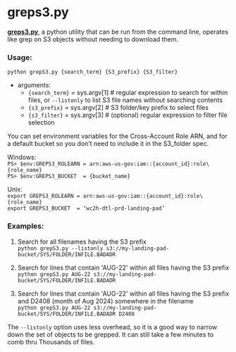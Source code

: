# greps3.py

[**greps3.py**](https://github.com/froghollow/simple-s3-browser/blob/main/python/grepS3.py), a python utility that can be run from the command line, operates like grep on S3 objects without needing to download them.

### Usage:
 `python grepS3.py {search_term} {S3_prefix} {S3_filter}`
-   arguments: 
    -   `{search_term}` = sys.argv[1]   # regular expression to search for within files, or `--listonly` to list S3 file names without searching contents
    -   `{s3_prefix}`   = sys.argv[2]   # S3 folder/key prefix to select files
    -   `{s3_filter}`   = sys.argv[3]   # (optional) regular expression to filter file selection 

You can set environment variables for the Cross-Account Role ARN, and for a default bucket so you don’t need to include it in the S3_folder spec.
                                                
Windows:<br>
    `PS> $env:GREPS3_ROLEARN = arn:aws-us-gov:iam::{account_id}:role\{role_name}`<br>
    `PS> $env:GREPS3_BUCKET  = {bucket_name}`

Unix:<br>
    `export GREPS3_ROLEARN = arn:aws-us-gov:iam::{account_id}:role\{role_name}`<br>
    `export GREPS3_BUCKET  = ‘wc2h-dtl-prd-landing-pad’`


### Examples:

1.  Search for all filenames having the S3 prefix<br>
`python grepS3.py --listonly s3://my-landing-pad-bucket/SYS/FOLDER/INFILE.BADADR`

2.  Search for lines that contain 'AUG-22' within all files having the S3 prefix<br>
`python grepS3.py AUG-22 s3://my-landing-pad-bucket/SYS/FOLDER/INFILE.BADADR`

3.  Search for lines that contain 'AUG-22' within all files having the S3 prefix and D2408 (month of Aug 2024) somewhere in the filename<br>
`python grepS3.py AUG-22 s3://my-landing-pad-bucket/SYS/FOLDER/INFILE.BADADR D2408`

The `--listonly` option uses less overhead, so it is a good way to narrow down the set of objects to be grepped.  It can still take a few minutes to comb thru Thousands of files.

